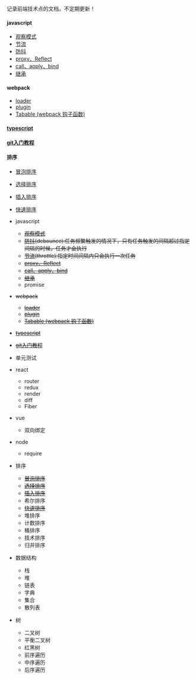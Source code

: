 记录前端技术点的文档，不定期更新！

#### javascript 
-  [观察模式](/doc/js/observer/index.md) 
-  [节流](/doc/js/throttle/index.md)
-  [防抖](/doc/js/debounce/index.md)
-  [proxy、Reflect](/doc/js/proxy、Reflect/index.md)
-  [call、apply、bind](/doc/js/call、bind、apply/index.md)
-  [继承](/doc/js/extends/index.md)

#### webpack
- [loader](/doc/webpack/loader/index.md) 
- [plugin](/doc/webpack/plugin/index.md) 
- [Tabable (webpack 钩子函数)](/doc/webpack/Tabable/index.md) 

#### [typescript](/doc/typescript/index.md) 
#### [git入门教程](/doc/git/index.md) 
#### 排序 
- [冒泡排序](/doc/sort/bubbleSort/index.md)
- [选择排序](/doc/sort/selectSort/index.md)
- [插入排序](/doc/sort/insertionSort/index.md)
- [快速排序](/doc/sort/quickSort/index.md) 


- javascript
  - <del>[观察模式](/doc/js/observer/index.md)</del>
  - <del>[防抖](/doc/js/debounce/index.md)(debounce):任务频繁触发的情况下，只有任务触发的间隔超过指定间隔的时候，任务才会执行</del>
  - <del>[节流](/doc/js/throttle/index.md)(throttle):指定时间间隔内只会执行一次任务</del>
  - <del>[proxy、Reflect](/doc/js/proxy、Reflect/index.md)</del>
  - <del>[call、apply、bind](/doc/js/call、bind、apply/index.md)</del>
  - <del>[继承](/doc/js/extends/index.md)</del>
  - promise
- <del>webpack</del>
  - <del>[loader](/doc/webpack/loader/index.md) </del>
  - <del>[plugin](/doc/webpack/plugin/index.md) </del>
  - <del>[Tabable (webpack 钩子函数)](/doc/webpack/Tabable/index.md) </del>
- <del>[typescript](/doc/typescript/index.md) </del>
- <del>[git入门教程](/doc/git/index.md) </del>
- 单元测试
- react
  - router
  - redux
  - render
  - diff
  - Fiber
- vue 
  - 双向绑定
- node
  - require
- 排序
  - <del>[冒泡排序](/doc/sort/bubbleSort/index.md) </del>
  - <del>[选择排序](/doc/sort/selectSort/index.md)</del>
  - <del>[插入排序](/doc/sort/insertionSort/index.md)</del>
  - 希尔排序
  - <del>[快速排序](/doc/sort/quickSort/index.md) </del>
  - 堆排序
  - 计数排序
  - 桶排序
  - 技术排序
  - 归并排序
- 数据结构
  - 栈
  - 堆
  - 链表
  - 字典
  - 集合
  - 散列表
- 树
  - 二叉树
  - 平衡二叉树
  - 红黑树
  - 前序遍历
  - 中序遍历
  - 后序遍历



